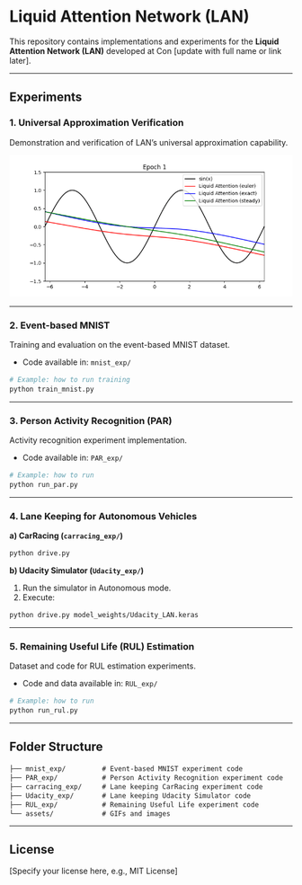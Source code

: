 # Liquid Attention Network (LAN)

This repository contains implementations and experiments for the **Liquid Attention Network (LAN)** developed at Con [update with full name or link later].

---

## Experiments

### 1. Universal Approximation Verification

Demonstration and verification of LAN’s universal approximation capability.

![Universal Approximation Demo](plots/uat.gif)

---

### 2. Event-based MNIST

Training and evaluation on the event-based MNIST dataset.

* Code available in: `mnist_exp/`

```bash
# Example: how to run training
python train_mnist.py
```

---

### 3. Person Activity Recognition (PAR)

Activity recognition experiment implementation.

* Code available in: `PAR_exp/`

```bash
# Example: how to run
python run_par.py
```

---

### 4. Lane Keeping for Autonomous Vehicles

**a) CarRacing (`carracing_exp/`)**

```bash
python drive.py
```

**b) Udacity Simulator (`Udacity_exp/`)**

1. Run the simulator in Autonomous mode.
2. Execute:

```bash
python drive.py model_weights/Udacity_LAN.keras
```

---

### 5. Remaining Useful Life (RUL) Estimation

Dataset and code for RUL estimation experiments.

* Code and data available in: `RUL_exp/`

```bash
# Example: how to run
python run_rul.py
```

---

## Folder Structure

```
├── mnist_exp/         # Event-based MNIST experiment code
├── PAR_exp/           # Person Activity Recognition experiment code
├── carracing_exp/     # Lane keeping CarRacing experiment code
├── Udacity_exp/       # Lane keeping Udacity Simulator code
├── RUL_exp/           # Remaining Useful Life experiment code
└── assets/            # GIFs and images
```

---

## License

[Specify your license here, e.g., MIT License]
